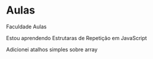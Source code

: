 # Aulas
Faculdade Aulas

Estou aprendendo Estrutaras de Repetição em JavaScript

Adicionei atalhos simples sobre array
